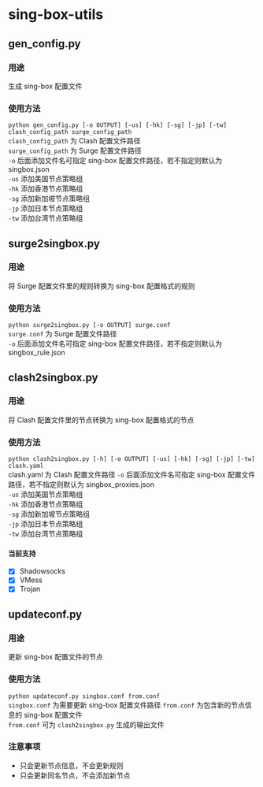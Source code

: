 # sing-box-utils
## gen_config.py
### 用途
生成 sing-box 配置文件  
### 使用方法
```python gen_config.py [-o OUTPUT] [-us] [-hk] [-sg] [-jp] [-tw] clash_config_path surge_config_path```  
```clash_config_path``` 为 Clash 配置文件路径  
```surge_config_path``` 为 Surge 配置文件路径  
```-o``` 后面添加文件名可指定 sing-box 配置文件路径，若不指定则默认为 singbox.json  
```-us``` 添加美国节点策略组  
```-hk``` 添加香港节点策略组  
```-sg``` 添加新加坡节点策略组  
```-jp``` 添加日本节点策略组  
```-tw``` 添加台湾节点策略组
## surge2singbox.py
### 用途
将 Surge 配置文件里的规则转换为 sing-box 配置格式的规则  
### 使用方法
```python surge2singbox.py [-o OUTPUT] surge.conf```  
```surge.conf``` 为 Surge 配置文件路径  
```-o``` 后面添加文件名可指定 sing-box 配置文件路径，若不指定则默认为 singbox_rule.json  
## clash2singbox.py
### 用途
将 Clash 配置文件里的节点转换为 sing-box 配置格式的节点
### 使用方法
```python clash2singbox.py [-h] [-o OUTPUT] [-us] [-hk] [-sg] [-jp] [-tw] clash.yaml```  
clash.yaml 为 Clash 配置文件路径
```-o``` 后面添加文件名可指定 sing-box 配置文件路径，若不指定则默认为 singbox_proxies.json  
```-us``` 添加美国节点策略组  
```-hk``` 添加香港节点策略组  
```-sg``` 添加新加坡节点策略组  
```-jp``` 添加日本节点策略组  
```-tw``` 添加台湾节点策略组  
#### 当前支持
- [x] Shadowsocks
- [x] VMess
- [x] Trojan 
## updateconf.py
### 用途
更新 sing-box 配置文件的节点  
### 使用方法
```python updateconf.py singbox.conf from.conf```  
```singbox.conf``` 为需要更新 sing-box 配置文件路径
```from.conf``` 为包含新的节点信息的 sing-box 配置文件  
```from.conf``` 可为 ```clash2singbox.py``` 生成的输出文件  
### 注意事项
- 只会更新节点信息，不会更新规则  
- 只会更新同名节点，不会添加新节点  